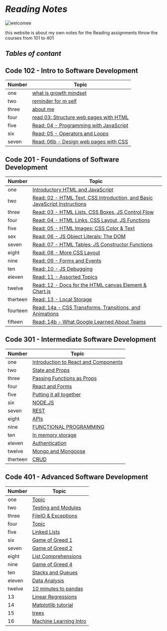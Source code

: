 # ***Reading Notes***

![welcomee](https://www.callcentrehelper.com/images/stories/2018/11/welcome-red-sign-760.png)

this website is about my own notes for the Reading assignments throw the courses from 101 to 401

## ***Tables of contant***

## Code 102 - Intro to Software Development

| Number | Topic |
| -------|--------- |
| one | [what is growth mindset](100/file-1) |
| two | [reminder for m self](100/file-2) |
| three | [about me](100/file-3) |
| four | [read 03: Structure web pages with HTML](100/read03) |
| five | [Read: 04 - Programming with JavaScript](100/read04) |
| six | [Read: 05 - Operators and Loops](100/read05) |
| seven | [Read: 06b - Design web pages with CSS](100/read06) |

## Code 201 - Foundations of Software Development

| Number | Topic |
| -------- | ---------- |
| one | [Introductory HTML and JavaScript](201/read201-01) |
| two | [Read: 02 - HTML Text, CSS Introduction, and Basic JavaScript Instructions](201/read201-02) |
| three | [Read: 03 - HTML Lists, CSS Boxes, JS Control Flow](201/read201-03) |
| four | [Read: 04 - HTML Links, CSS Layout, JS Functions](201/read201-04) |
| five | [Read: 05 - HTML Images; CSS Color & Text](201/read201-05) |
| sex | [Read: 06 - JS Object Literals; The DOM](201/read201-06) |
| seven | [Read: 07 - HTML Tables; JS Constructor Functions](201/read201-07) |
| eight | [Read: 08 - More CSS Layout](201/read201-08) |
| nine | [Read: 09 - Forms and Events](read201-09)
| ten | [Read: 10 - JS Debugging](201/read201-10) |
| eleven | [Read: 11 - Assorted Topics](201/read201-11) |
| twelve | [Read: 12 - Docs for the HTML canvas Element & Chart.js](201/read201-12) |
| therteen | [Read: 13 - Local Storage](201/read201-13) |
| fourteen | [Read: 14a - CSS Transforms, Transitions, and Animations](201/read201-14a) |
| fifteen | [Read: 14b - What Google Learned About Teams](201/read201-14b)|

## Code 301 - Intermediate Software Development

| Number | Topic |
| ----- | --------- |
| one | [Introduction to React and Components](301/read301-1) |
| two | [State and Props](301/read301-2)  |
| three | [Passing Functions as Props](301/read301-03) |
| four | [React and Forms](301/read301-04) |
| five | [Putting it all together](301/read301-05) |
| six | [NODE.JS](301/read301-06) |
| seven | [REST](301/read301-07) |
| eight | [APIs](301/read301-08) |
| nine | [FUNCTIONAL PROGRAMMING](301/read301-09) |
| ten | [In memory storage](301/read301-10) |
| eleven | [Authentication](301/read301-11) |
| twelve | [Mongo and Mongoose](301/read301-12) |
| therteen | [CRUD](301/read301-13) |

## Code 401 - Advanced Software Development

| Number | Topic |
| ----- | --------- |
| one | [Topic](401/read401-1) |
| two | [Testing and Modules](401/read401-2) |
| three | [FileIO & Exceptions](401/read401-3) |
| four | [Topic](401/read401-4) |
| five | [Linked Lists](401/read401-5) |
| six | [Game of Greed 1](401/read401-6) |
| seven | [Game of Greed 2](401/read401-7) |
| eight | [List Comprehensions](401/read401-8) |
| nine | [Game of Greed 4](401/read401-9) |
| ten | [Stacks and Queues](401/read401-10) |
| eleven | [Data Analysis](401/read401-11) |
| twelve | [10 minutes to pandas](401/read401-12) |
| 13 | [Linear Regressions](401/read401-13) |
| 14 | [Matplotlib tutorial](401/read401-14) |
| 15 | [trees](401/read401-15) |
| 16 | [Machine Learning Intro](401/read401-16) |
